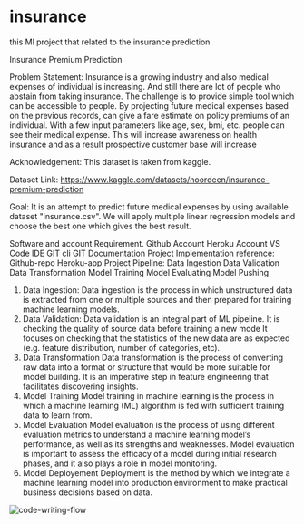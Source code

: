 # insurance
this Ml project that related to the insurance prediction




Insurance Premium Prediction

Problem Statement: Insurance is a growing industry and also medical expenses of individual is increasing. And still there are lot of people who abstain from taking insurance. The challenge is to provide simple tool which can be accessible to people. By projecting future medical expenses based on the previous records, can give a fare estimate on policy premiums of an individual. With a few input parameters like age, sex, bmi, etc. people can see their medical expense. This will increase awareness on health insurance and as a result prospective customer base will increase

Acknowledgement: This dataset is taken from kaggle.

Dataset Link: https://www.kaggle.com/datasets/noordeen/insurance-premium-prediction

Goal: It is an attempt to predict future medical expenses by using available dataset "insurance.csv". We will apply multiple linear regression models and choose the best one which gives the best result.



Software and account Requirement.
Github Account
Heroku Account
VS Code IDE
GIT cli
GIT Documentation
Project Implementation reference:
Github-repo
Heroku-app
Project Pipeline:
Data Ingestion
Data Validation
Data Transformation
Model Training
Model Evaluating
Model Pushing



1. Data Ingestion:
Data ingestion is the process in which unstructured data is extracted from one or multiple sources and then prepared for training machine learning models.
2. Data Validation:
Data validation is an integral part of ML pipeline. It is checking the quality of source data before training a new mode
It focuses on checking that the statistics of the new data are as expected (e.g. feature distribution, number of categories, etc).
3. Data Transformation
Data transformation is the process of converting raw data into a format or structure that would be more suitable for model building.
It is an imperative step in feature engineering that facilitates discovering insights.
4. Model Training
Model training in machine learning is the process in which a machine learning (ML) algorithm is fed with sufficient training data to learn from.
5. Model Evaluation
Model evaluation is the process of using different evaluation metrics to understand a machine learning model’s performance, as well as its strengths and weaknesses.
Model evaluation is important to assess the efficacy of a model during initial research phases, and it also plays a role in model monitoring.
6. Model Deployement
Deployment is the method by which we integrate a machine learning model into production environment to make practical business decisions based on data.

![code-writing-flow](https://user-images.githubusercontent.com/95518504/183598407-55f2ae01-4c75-4ef1-8490-4a482591c4bd.png)




